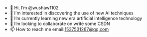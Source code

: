 - 👋 Hi, I’m @wushaw1102
- 👀 I'm interested in discovering the use of new AI techniques
- 🌱 I’m currently learning new era artificial intelligence technology
- 💞️ I’m looking to collaborate on write some CSDN
- 📫 How to reach me email:1537531267@qq.com

<!---
wushaw1102/wushaw1102 is a ✨ special ✨ repository because its `README.md` (this file) appears on your GitHub profile.
You can click the Preview link to take a look at your changes.
--->
